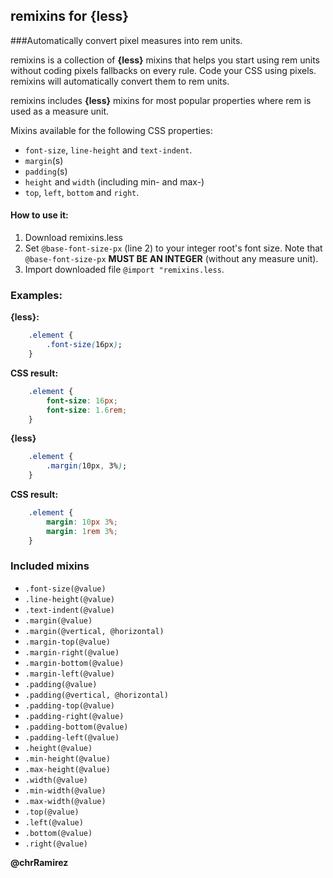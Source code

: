 remixins for {less}
-
###Automatically convert pixel measures into rem units.

remixins is a collection of **{less}** mixins that helps you start using rem units without coding pixels fallbacks on every rule. Code your CSS using pixels. remixins will automatically convert them to rem units.

remixins includes **{less}** mixins for most popular properties where rem is used as a measure unit.

Mixins available for the following CSS properties:  
 * `font-size`, `line-height` and `text-indent`.  
 * `margin`(s)  
 * `padding`(s)  
 * `height` and `width` (including min- and max-)  
 * `top`, `left`, `bottom` and `right`.  

#### How to use it:
1. Download remixins.less
2. Set `@base-font-size-px` (line 2) to your integer root's font size. Note that `@base-font-size-px` **MUST BE AN INTEGER** (without any measure unit).
3. Import downloaded file `@import "remixins.less`.

### Examples:
**{less}:**  
```css
    .element {
        .font-size(16px);
    }
```  
**CSS result:**  
```css
    .element {
        font-size: 16px;
        font-size: 1.6rem;
    }
```

**{less}**  
```css
    .element {
        .margin(10px, 3%);
    }
```  
**CSS result:**  
```css 
    .element {
        margin: 10px 3%;
        margin: 1rem 3%;
    }
```

### Included mixins
* `.font-size(@value)`
* `.line-height(@value)`
* `.text-indent(@value)`
* `.margin(@value)`
* `.margin(@vertical, @horizontal)`
* `.margin-top(@value)`
* `.margin-right(@value)`
* `.margin-bottom(@value)`
* `.margin-left(@value)`
* `.padding(@value)`
* `.padding(@vertical, @horizontal)`
* `.padding-top(@value)`
* `.padding-right(@value)`
* `.padding-bottom(@value)`
* `.padding-left(@value)`
* `.height(@value)`
* `.min-height(@value)`
* `.max-height(@value)`
* `.width(@value)`
* `.min-width(@value)`
* `.max-width(@value)`
* `.top(@value)`
* `.left(@value)`
* `.bottom(@value)`
* `.right(@value)`

**@chrRamirez**
